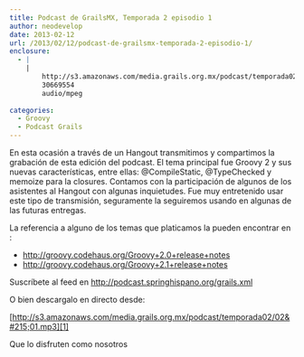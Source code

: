 ```yaml
---
title: Podcast de GrailsMX, Temporada 2 episodio 1
author: neodevelop
date: 2013-02-12
url: /2013/02/12/podcast-de-grailsmx-temporada-2-episodio-1/
enclosure:
  - |
    |
        http://s3.amazonaws.com/media.grails.org.mx/podcast/temporada02/02x01.mp3
        30669554
        audio/mpeg
        
categories:
  - Groovy
  - Podcast Grails
---
```

En esta ocasión a través de un Hangout transmitimos y compartimos la grabación de esta edición del podcast. El tema principal fue Groovy 2 y sus nuevas características, entre ellas: @CompileStatic, @TypeChecked y memoize para la closures. Contamos con la participación de algunos de los asistentes al Hangout con algunas inquietudes. Fue muy entretenido usar este tipo de transmisión, seguramente la seguiremos usando en algunas de las futuras entregas.

La referencia a alguno de los temas que platicamos la pueden encontrar en :

  * <http://groovy.codehaus.org/Groovy+2.0+release+notes>
  * <http://groovy.codehaus.org/Groovy+2.1+release+notes>

Suscríbete al feed en <http://podcast.springhispano.org/grails.xml>

O bien descargalo en directo desde:

[http://s3.amazonaws.com/media.grails.org.mx/podcast/temporada02/02&#215;01.mp3][1]

Que lo disfruten como nosotros

 [1]: http://s3.amazonaws.com/media.grails.org.mx/podcast/temporada02/02x01.mp3